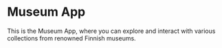 # Museum App
This is the Museum App, where you can explore and interact with various collections from renowned Finnish museums.
